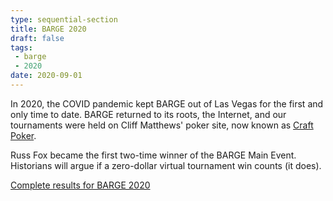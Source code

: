 ```yaml
---
type: sequential-section
title: BARGE 2020
draft: false
tags:
 - barge
 - 2020
date: 2020-09-01
---
```


In 2020, the COVID pandemic kept BARGE out of Las Vegas for the first and only time to date.
BARGE returned to its roots, the Internet, and our tournaments were held on Cliff Matthews' poker site,
now known as [Craft Poker](https://www.craftpoker.com/).

Russ Fox became the first two-time winner of the BARGE Main Event.
Historians will argue if a zero-dollar virtual tournament win counts (it does).

[Complete results for BARGE 2020](/barge/results/2020)
